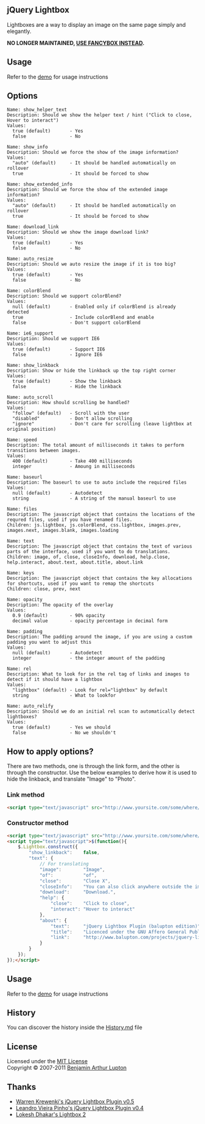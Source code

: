 ## jQuery Lightbox

Lightboxes are a way to display an image on the same page simply and elegantly.

**NO LONGER MAINTAINED, [USE FANCYBOX INSTEAD](http://fancyapps.com/fancybox/).**


## Usage

Refer to the [demo](http://balupton.github.com/jquery-lightbox/demo/) for usage instructions


## Options

	Name: show_helper_text
	Description: Should we show the helper text / hint ("Click to close, Hover to interact")
	Values:
	  true (default)       - Yes
	  false                - No

	Name: show_info
	Description: Should we force the show of the image information?
	Values:
	  "auto" (default)     - It should be handled automatically on rollover
	  true                 - It should be forced to show

	Name: show_extended_info
	Description: Should we force the show of the extended image information?
	Values:
	  "auto" (default)     - It should be handled automatically on rollover
	  true                 - It should be forced to show

	Name: download_link
	Description: Should we show the image download link?
	Values:
	  true (default)       - Yes
	  false                - No

	Name: auto_resize
	Description: Should we auto resize the image if it is too big?
	Values:
	  true (default)       - Yes
	  false                - No

	Name: colorBlend
	Description: Should we support colorBlend?
	Values:
	  null (default)       - Enabled only if colorBlend is already detected
	  true                 - Include colorBlend and enable
	  false                - Don't support colorBlend

	Name: ie6_support
	Description: Should we support IE6
	Values:
	  true (default)       - Support IE6
	  false                - Ignore IE6

	Name: show_linkback
	Description: Show or hide the linkback up the top right corner
	Values:
	  true (default)       - Show the linkback
	  false                - Hide the linkback

	Name: auto_scroll
	Description: How should scrolling be handled?
	Values:
	  "follow" (default)   - Scroll with the user
	  "disabled"           - Don't allow scrolling
	  "ignore"             - Don't care for scrolling (leave lightbox at original position)

	Name: speed
	Description: The total amount of milliseconds it takes to perform transitions between images.
	Values:
	  400 (default)        - Take 400 milliseconds
	  integer              - Amoung in milliseconds

	Name: baseurl
	Description: The baseurl to use to auto include the required files
	Values:
	  null (default)       - Autodetect
	  string               - A string of the manual baseurl to use

	Name: files
	Description: The javascript object that contains the locations of the requred files, used if you have renamed files.
	Children: js.lightbox, js.colorBlend, css.lightbox, images.prev, images.next, images.blank, images.loading

	Name: text
	Description: The javascript object that contains the text of various parts of the interface, used if you want to do translations.
	Children: image, of, close, closeInfo, download, help.close, help.interact, about.text, about.title, about.link

	Name: keys
	Description: The javascript object that contains the key allocations for shortcuts, used if you want to remap the shortcuts
	Children: close, prev, next

	Name: opacity
	Description: The opacity of the overlay
	Values:
	  0.9 (default)        - 90% opacity
	  decimal value        - opacity percentage in decimal form

	Name: padding
	Description: The padding around the image, if you are using a custom padding you want to adjust this
	Values:
	  null (default)       - Autodetect
	  integer              - the integer amount of the padding

	Name: rel
	Description: What to look for in the rel tag of links and images to detect if it should have a lightbox
	Values:
	  "lightbox" (default) - Look for rel="lightbox" by default
	  string               - What to lookfor

	Name: auto_relify
	Description: Should we do an initial rel scan to automatically detect lightboxes?
	Values:
	  true (default)       - Yes we should
	  false                - No we shouldn't


## How to apply options?

There are two methods, one is through the link form, and the other is through the constructor.
Use the below examples to derive how it is used to hide the linkback, and translate "Image" to "Photo".

### Link method

``` html
<script type="text/javascript" src="http://www.yoursite.com/some/where/jquery-lightbox/scripts/jquery.lightbox.min.js?show_linkback=false&amp;text.image=Photo"></script>
```

### Constructor method

``` html
<script type="text/javascript" src="http://www.yoursite.com/some/where/jquery-lightbox/scripts/jquery.lightbox.min.js"></script>
<script type="text/javascript">$(function(){
	$.Lightbox.construct({
		"show_linkback":	false,
		"text": {
			// For translating
			"image":		"Image",
			"of":			"of",
			"close":		"Close X",
			"closeInfo":	"You can also click anywhere outside the image to close.",
			"download":		"Download.",
			"help": {
				"close":	"Click to close",
				"interact":	"Hover to interact"
			},
			"about": {
				"text": 	"jQuery Lightbox Plugin (balupton edition)",
				"title":	"Licenced under the GNU Affero General Public License.",
				"link":		"http://www.balupton.com/projects/jquery-lightbox"
			}
		}
	});
});</script>
```


## Usage

Refer to the [demo](http://balupton.github.com/jquery-lightbox/demo/) for usage instructions


## History

You can discover the history inside the [History.md](https://github.com/balupton/jquery-lightbox/blob/master/History.md#files) file


## License

Licensed under the [MIT License](http://creativecommons.org/licenses/MIT/)
<br/>Copyright &copy; 2007-2011 [Benjamin Arthur Lupton](http://balupton.com)


## Thanks

- [Warren Krewenki's jQuery Lightbox Plugin v0.5](http://jquery-lightbox.googlecode.com/)
- [Leandro Vieira Pinho's jQuery Lightbox Plugin v0.4](http://leandrovieira.com/projects/jquery/lightbox/)
- [Lokesh Dhakar's Lightbox 2](http://www.huddletogether.com/projects/lightbox2/)